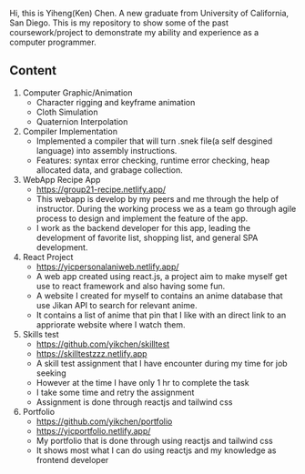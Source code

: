 Hi, this is Yiheng(Ken) Chen. A new graduate from University of California, San Diego. This is my repository to show some of the past coursework/project to demonstrate my ability and experience as a computer programmer.  

## Content
1. Computer Graphic/Animation
   - Character rigging and keyframe animation
   - Cloth Simulation
   - Quaternion Interpolation
2. Compiler Implementation
   - Implemented a compiler that will turn .snek file(a self desgined language) into assembly instructions.
   - Features: syntax error checking, runtime error checking, heap allocated data, and grabage collection. 
3. WebApp Recipe App
   - https://group21-recipe.netlify.app/
   - This webapp is develop by my peers and me through the help of instructor. During the working process we as a team go through agile process to design and implement the feature of the app.
   - I work as the backend developer for this app, leading the development of favorite list, shopping list, and general SPA development.
4. React Project
   - https://yicpersonalaniweb.netlify.app/
   - A web app created using react.js, a project aim to make myself get use to react framework and also having some fun.
   - A website I created for myself to contains an anime database that use Jikan API to search for relevant anime.
   - It contains a list of anime that pin that I like with an direct link to an appriorate website where I watch them. 
5. Skills test
   - https://github.com/yikchen/skilltest
   - https://skilltestzzz.netlify.app
   - A skill test assignment that I have encounter during my time for job seeking
   - However at the time I have only 1 hr to complete the task
   - I take some time and retry the assignment
   - Assignment is done through reactjs and tailwind css
7. Portfolio
   - https://github.com/yikchen/portfolio
   - https://yicportfolio.netlify.app/
   - My portfolio that is done through using reactjs and tailwind css
   - It shows most what I can do using reactjs and my knowledge as frontend developer
